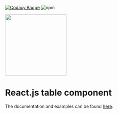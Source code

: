 [![Codacy Badge](https://app.codacy.com/project/badge/Grade/8248b4ff9cc84153a6fda1dfbbf10e17)](https://www.codacy.com/gh/OneDash-DE/onedash-react-table/dashboard?utm_source=github.com&utm_medium=referral&utm_content=OneDash-DE/onedash-react-table&utm_campaign=Badge_Grade)
![npm](https://img.shields.io/npm/dw/onedash-react-table)

<img src="https://static.onedash.de/logo-text.png" width="200">

# React.js table component

The documentation and examples can be found [here](https://react-tables.onedash.de/).
